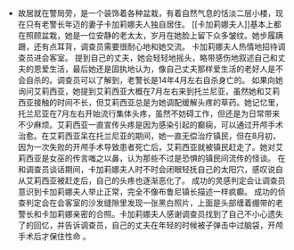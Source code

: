 - 故居就在警局旁，是一个装饰着各种盆栽，有着自然气息的恬淡二层小楼，现在只有老警长年迈的妻子卡加莉娜夫人独自居住。
  [[卡加莉娜夫人]]基本上都在照顾盆栽，她是一位安静的老太太，岁月在她脸上留下众多皱纹。她步履蹒跚，还有点耳背，调查员需要很耐心地和她交流。
  卡加莉娜夫人热情地招待调查员进会客室。
  提到自己的丈夫，她会轻轻地摇头，略带感伤地叙述自己和丈夫的恩爱生活，最后她还是固执地认为，像自己丈夫那样爱生活的老好人是不会自杀的。调查员可以了解到，老警长是14年4月左右自杀身亡的。
  如果向她询问艾莉西亚，她提到艾莉西亚大概在7月左右来到托兰尼亚，虽然她和艾莉西亚接触的时间不长，但艾莉西亚总是为她调配缓解头疼的草药。她记忆里，托兰尼亚在7月左右开始流行集体头疼，虽然不妨碍工作，但还是为日常带来不少麻烦。艾莉西亚一直宣传头疼是因为感染引起的癫痫，可以通过开颅手术治愈。在艾莉西亚呆在托兰尼亚的期间，她一直无偿治疗镇民，但在8月初，因为一次失败的开颅手术导致患者死亡后，艾莉西亚就被镇民赶走了。她对艾莉西亚是女巫的传言嗤之以鼻，认为那些不过是恐惧的镇民间流传的怪谈。
  在和调查员谈话期间，卡加莉娜夫人时不时会闭眼轻抚自己的太阳穴，感叹说自从艾莉西亚被赶走后，自己的头疼也逐渐恶化了。
  成功的灵感判定会让调查员意识到卡加莉娜夫人举止正常，完全不像布鲁尼镇长描述一样疯癫。
  成功的侦查判定会在会客室的沙发缝隙里发现一张黑白照片，上面是头部缠着绷带的老警长和卡加莉娜亲密的合照。卡加莉娜夫人感谢调查员找到了自己不小心遗失了的回忆，并告诉调查员，自己的丈夫在年轻的时候被子弹击中过脑袋，开颅手术后才保住性命 。